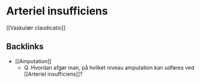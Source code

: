 # Arteriel insufficiens
[[Vaskulær claudicatio]]

## Backlinks
* [[Amputation]]
	* Q. Hvordan afgør man, på hvilket niveau amputation kan udføres ved [[Arteriel insufficiens]]?

<!-- {BearID:5E299B36-CE8B-44C1-9399-5A1EA1B552FB-20440-000032C3A6048D58} -->
